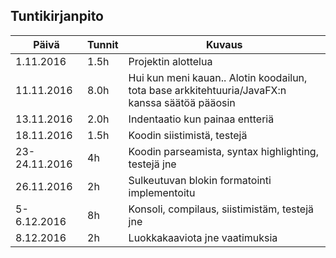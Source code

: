 ## Tuntikirjanpito

|Päivä|Tunnit|Kuvaus|
|----------|------|------|
|1.11.2016 |1.5h  |Projektin alottelua|
|11.11.2016 |8.0h  |Hui kun meni kauan.. Alotin koodailun, tota base arkkitehtuuria/JavaFX:n kanssa säätöä pääosin|
|13.11.2016 |2.0h  |Indentaatio kun painaa entteriä|
|18.11.2016 |1.5h  |Koodin siistimistä, testejä|
|23-24.11.2016 |4h  |Koodin parseamista, syntax highlighting, testejä jne|
|26.11.2016 |2h|Sulkeutuvan blokin formatointi implementoitu|
|5-6.12.2016|8h|Konsoli, compilaus, siistimistäm, testejä jne|
|8.12.2016|2h|Luokkakaaviota jne vaatimuksia|
